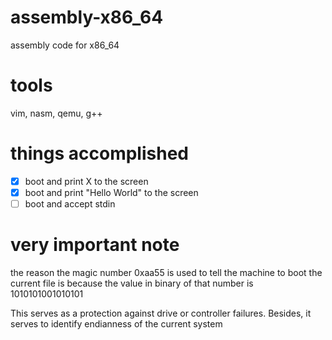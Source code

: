# assembly-x86_64
assembly code for x86_64

# tools
vim, nasm, qemu, g++

# things accomplished
- [X] boot and print X to the screen
- [X] boot and print "Hello World" to the screen
- [ ] boot and accept stdin

# very important note
the reason the magic number 0xaa55 is used to tell the machine to boot the current file is because the value
in binary of that number is 1010101001010101

This serves as a protection against drive or controller failures. Besides, it serves to identify endianness of the current system
